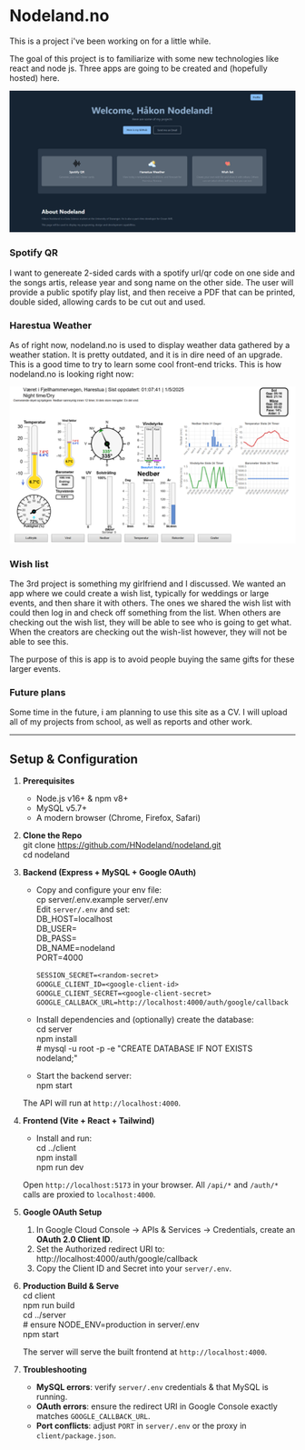 # Nodeland.no

This is a project i've been working on for a little while.

The goal of this project is to familiarize with some new technologies like react and node js. Three apps are going to be created and (hopefully hosted) here.

![home-page](./docs/home-page.png)

### Spotify QR
I want to genereate 2-sided cards with a spotify url/qr code on one side and the songs artis, release year and song name on the other side. The user will provide a public spotify play list, and then receive a PDF that can be printed, double sided, allowing cards to be cut out and used.


### Harestua Weather
As of right now, nodeland.no is used to display weather data gathered by a weather station. It is pretty outdated, and it is in dire need of an upgrade. This is a good time to try to learn some cool front-end tricks. This is how nodeland.no is looking right now:

![nodeland-old](./docs/nodeland-old.png)

### Wish list
The 3rd project is something my girlfriend and I discussed. We wanted an app where we could create a wish list, typically for weddings or large events, and then share it with others. The ones we shared the wish list with could then log in and check off something from the list. When others are checking out the wish list, they will be able to see who is going to get what. When the creators are checking out the wish-list however, they will not be able to see this. 

The purpose of this is app is to avoid people buying the same gifts for these larger events. 


### Future plans
Some time in the future, i am planning to use this site as a CV. I will upload all of my projects from school, as well as reports and other work. 


---


## Setup & Configuration

1. **Prerequisites**  
   - Node.js v16+ & npm v8+  
   - MySQL v5.7+  
   - A modern browser (Chrome, Firefox, Safari)

2. **Clone the Repo**  
       git clone https://github.com/HNodeland/nodeland.git  
       cd nodeland

3. **Backend (Express + MySQL + Google OAuth)**  
   - Copy and configure your env file:  
         cp server/.env.example server/.env  
     Edit `server/.env` and set:  
         DB_HOST=localhost  
         DB_USER=<your-mysql-username>  
         DB_PASS=<your-mysql-password>  
         DB_NAME=nodeland  
         PORT=4000  
         
         SESSION_SECRET=<random-secret>  
         GOOGLE_CLIENT_ID=<google-client-id>  
         GOOGLE_CLIENT_SECRET=<google-client-secret>  
         GOOGLE_CALLBACK_URL=http://localhost:4000/auth/google/callback  

   - Install dependencies and (optionally) create the database:  
         cd server  
         npm install  
         # mysql -u root -p -e "CREATE DATABASE IF NOT EXISTS nodeland;"  

   - Start the backend server:  
         npm start  

   The API will run at `http://localhost:4000`.

4. **Frontend (Vite + React + Tailwind)**  
   - Install and run:  
         cd ../client  
         npm install  
         npm run dev  

   Open `http://localhost:5173` in your browser. All `/api/*` and `/auth/*` calls are proxied to `localhost:4000`.

5. **Google OAuth Setup**  
   1. In Google Cloud Console → APIs & Services → Credentials, create an **OAuth 2.0 Client ID**.  
   2. Set the Authorized redirect URI to:  
         http://localhost:4000/auth/google/callback  
   3. Copy the Client ID and Secret into your `server/.env`.

6. **Production Build & Serve**  
       cd client  
       npm run build  
       cd ../server  
       # ensure NODE_ENV=production in server/.env  
       npm start  

   The server will serve the built frontend at `http://localhost:4000`.

7. **Troubleshooting**  
   - **MySQL errors**: verify `server/.env` credentials & that MySQL is running.  
   - **OAuth errors**: ensure the redirect URI in Google Console exactly matches `GOOGLE_CALLBACK_URL`.  
   - **Port conflicts**: adjust `PORT` in `server/.env` or the proxy in `client/package.json`.
